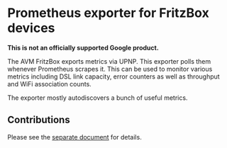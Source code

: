 # Prometheus exporter for FritzBox devices

**This is not an officially supported Google product.**

The AVM FritzBox exports metrics via UPNP. This exporter polls them whenever
Prometheus scrapes it. This can be used to monitor various metrics including
DSL link capacity, error counters as well as throughput and WiFi association
counts.

The exporter mostly autodiscovers a bunch of useful metrics.

## Contributions

Please see the [separate document](docs/contributing.md) for details.

